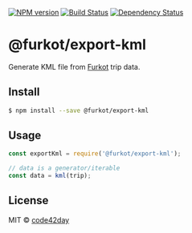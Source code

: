 [![NPM version][npm-image]][npm-url]
[![Build Status][build-image]][build-url]
[![Dependency Status][deps-image]][deps-url]

# @furkot/export-kml

Generate KML file from [Furkot] trip data.

## Install

```sh
$ npm install --save @furkot/export-kml
```

## Usage

```js
const exportKml = require('@furkot/export-kml');

// data is a generator/iterable
const data = kml(trip); 
```

## License

MIT © [code42day](https://code42day.com)

[Furkot]: https://trips.furkot.com

[npm-image]: https://img.shields.io/npm/v/@furkot/export-kml
[npm-url]: https://npmjs.org/package/@furkot/export-kml

[build-image]: https://img.shields.io/github/actions/workflow/status/furkot/export-kml/check.yaml?branch=main
[build-url]: https://github.com/furkot/export-kml/actions/workflows/check.yaml

[deps-image]: https://img.shields.io/librariesio/release/npm/@furkot/export-kml
[deps-url]: https://libraries.io/npm/@furkot%2Fexport-kml

